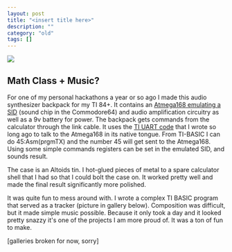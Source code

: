 ```yaml
---
layout: post
title: "<insert title here>"
description: ""
category: "old"
tags: []
---
```



[![](http://www.hackniac.com/blog/wp-content/uploads/2011/07/tynth_side-1024x768.jpg)](http://www.hackniac.com/blog/wp-content/uploads/2011/07/tynth_side.jpg)


## Math Class + Music?

For one of my personal hackathons a year or so ago I made this audio synthesizer backpack for my TI 84+. It contains an [Atmega168 emulating a SID](http://www.roboterclub-freiburg.de/atmega_sound/atmegaSID.html) (sound chip in the Commodore64) and audio amplification circuitry as well as a 9v battery for power. The backpack gets commands from the calculator through the link cable. It uses the [TI UART code](http://www.hackniac.com/posts/ti-83-uart.html) that I wrote so long ago to talk to the Atmega168 in its native tongue. From TI-BASIC I can do 45:Asm(prgmTX) and the number 45 will get sent to the Atmega168. Using some simple commands registers can be set in the emulated SID, and sounds result.

The case is an Altoids tin. I hot-glued pieces of metal to a spare calculator shell that I had so that I could bolt the case on. It worked pretty well and made the final result significantly more polished.

It was quite fun to mess around with. I wrote a complex TI BASIC program that served as a tracker (picture in gallery below). Composition was difficult, but it made simple music possible. Because it only took a day and it looked pretty snazzy it's one of the projects I am more proud of. It was a ton of fun to make.

[galleries broken for now, sorry]

